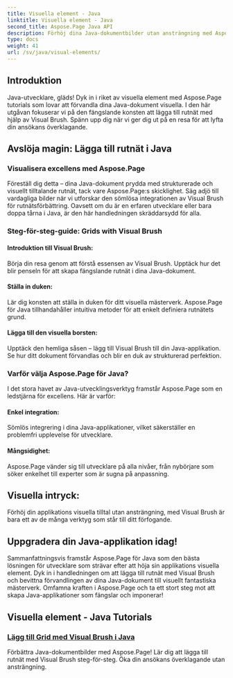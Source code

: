 ```yaml
---
title: Visuella element - Java
linktitle: Visuella element - Java
second_title: Aspose.Page Java API
description: Förhöj dina Java-dokumentbilder utan ansträngning med Aspose.Page! Lär dig att förbättra din applikation genom att lägga till rutnät med hjälp av Visual Brush i denna steg-för-steg handledning.
type: docs
weight: 41
url: /sv/java/visual-elements/
---
```

## Introduktion

Java-utvecklare, gläds! Dyk in i riket av visuella element med Aspose.Page tutorials som lovar att förvandla dina Java-dokument visuella. I den här utgåvan fokuserar vi på den fängslande konsten att lägga till rutnät med hjälp av Visual Brush. Spänn upp dig när vi ger dig ut på en resa för att lyfta din ansökans överklagande.

## Avslöja magin: Lägga till rutnät i Java

### Visualisera excellens med Aspose.Page
Föreställ dig detta – dina Java-dokument prydda med strukturerade och visuellt tilltalande rutnät, tack vare Aspose.Page:s skicklighet. Säg adjö till vardagliga bilder när vi utforskar den sömlösa integrationen av Visual Brush för rutnätsförbättring. Oavsett om du är en erfaren utvecklare eller bara doppa tårna i Java, är den här handledningen skräddarsydd för alla.

### Steg-för-steg-guide: Grids with Visual Brush

#### Introduktion till Visual Brush:
Börja din resa genom att förstå essensen av Visual Brush. Upptäck hur det blir penseln för att skapa fängslande rutnät i dina Java-dokument.

#### Ställa in duken:
Lär dig konsten att ställa in duken för ditt visuella mästerverk. Aspose.Page för Java tillhandahåller intuitiva metoder för att enkelt definiera rutnätets grund.

#### Lägga till den visuella borsten:
Upptäck den hemliga såsen – lägg till Visual Brush till din Java-applikation. Se hur ditt dokument förvandlas och blir en duk av strukturerad perfektion.

### Varför välja Aspose.Page för Java?

I det stora havet av Java-utvecklingsverktyg framstår Aspose.Page som en ledstjärna för excellens. Här är varför:

#### Enkel integration:
Sömlös integrering i dina Java-applikationer, vilket säkerställer en problemfri upplevelse för utvecklare.

#### Mångsidighet:
Aspose.Page vänder sig till utvecklare på alla nivåer, från nybörjare som söker enkelhet till experter som är sugna på anpassning.

## Visuella intryck:
Förhöj din applikations visuella tilltal utan ansträngning, med Visual Brush är bara ett av de många verktyg som står till ditt förfogande.

## Uppgradera din Java-applikation idag!

Sammanfattningsvis framstår Aspose.Page för Java som den bästa lösningen för utvecklare som strävar efter att höja sin applikations visuella element. Dyk in i handledningen om att lägga till rutnät med Visual Brush och bevittna förvandlingen av dina Java-dokument till visuellt fantastiska mästerverk. Omfamna kraften i Aspose.Page och ta ett stort steg mot att skapa Java-applikationer som fängslar och imponerar!
## Visuella element - Java Tutorials
### [Lägg till Grid med Visual Brush i Java](./add-grid/)
Förbättra Java-dokumentbilder med Aspose.Page! Lär dig att lägga till rutnät med Visual Brush steg-för-steg. Öka din ansökans överklagande utan ansträngning.